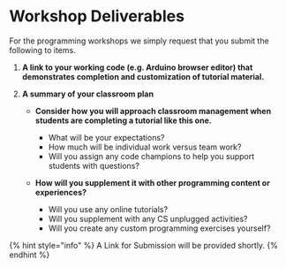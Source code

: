 # Workshop Deliverables

For the programming workshops we simply request that you submit the following to items.

1. **A link to your working code \(e.g. Arduino browser editor\) that demonstrates completion and customization of tutorial material.**
2. **A summary of your classroom plan**

   * **Consider how you will approach classroom management when students are completing a tutorial like this one.** 
     * What will be your expectations? 
     * How much will be individual work versus team work?
     * Will you assign any code champions to help you support students with questions?

 

   * **How will you supplement it with other programming content or experiences?**
     * Will you use any online tutorials?
     * Will you supplement with any CS unplugged activities?
     * Will you create any custom programming exercises yourself?

{% hint style="info" %}
A Link for Submission will be provided shortly.
{% endhint %}

